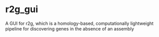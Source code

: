 # r2g_gui
A GUI for r2g, which is a homology-based, computationally lightweight pipeline for discovering genes in the absence of an assembly
